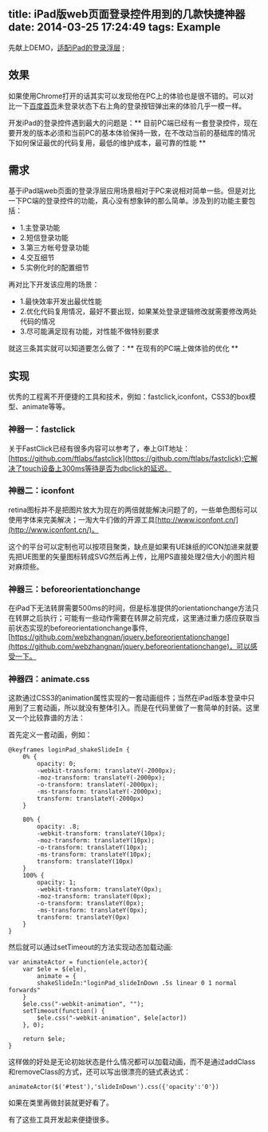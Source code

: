 title: iPad版web页面登录控件用到的几款快捷神器
date: 2014-03-25 17:24:49
tags: Example
---

先献上DEMO，[适配iPad的登录浮层](http://passport.baidu.com/passApi/html/loginPad_uni.html) ;

## 效果

如果使用Chrome打开的话其实可以发现他在PC上的体验也是很不错的。可以对比一下[百度首页](http://www.baidu.com)未登录状态下右上角的登录按钮弹出来的体验几乎一模一样。

开发iPad的登录控件遇到最大的问题是：** 目前PC端已经有一套登录控件，现在要开发的版本必须和当前PC的基本体验保持一致，在不改动当前的基础库的情况下如何保证最优的代码复用，最低的维护成本，最可靠的性能 **

## 需求

基于iPad端web页面的登录浮层应用场景相对于PC来说相对简单一些。但是对比一下PC端的登录控件的功能，真心没有想象钟的那么简单。涉及到的功能主要包括：

* 1.主登录功能
* 2.短信登录功能
* 3.第三方帐号登录功能
* 4.交互细节
* 5.实例化时的配置细节

再对比下开发该应用的场景：

* 1.最快效率开发出最优性能
* 2.优化代码复用情况，最好不要出现，如果某处登录逻辑修改就需要修改两处代码的情况
* 3.尽可能满足现有功能，对性能不做特别要求

就这三条其实就可以知道要怎么做了：** 在现有的PC端上做体验的优化 **

## 实现

优秀的工程离不开便捷的工具和技术，例如：fastclick,iconfont，CSS3的box模型、animate等等。

### 神器一：fastclick

关于FastClick已经有很多内容可以参考了，奉上GIT地址：[https://github.com/ftlabs/fastclick](https://github.com/ftlabs/fastclick);它解决了touch设备上300ms等待是否为dbclick的延迟。

### 神器二：iconfont

retina图标并不是把图片放大为现在的两倍就能解决问题了的，一些单色图标可以使用字体来完美解决；一淘大牛们做的开源工具[http://www.iconfont.cn/](http://www.iconfont.cn/)。

这个的平台可以定制也可以按项目聚类，缺点是如果有UE妹纸的ICON加进来就要先把UE图里的矢量图标转成SVG然后再上传，比用PS直接处理2倍大小的图片相对麻烦些。

### 神器三：beforeorientationchange

在iPad下无法转屏需要500ms的时间，但是标准提供的orientationchange方法只在转屏之后执行；可能有一些动作需要在转屏之前完成，这里通过重力感应获取当前状态实现的beforeorientationchange事件,[https://github.com/webzhangnan/jquery.beforeorientationchange](https://github.com/webzhangnan/jquery.beforeorientationchange)，可以感受一下。

### 神器四：animate.css

这款通过CSS3的animation属性实现的一套动画组件；当然在iPad版本登录中只用到了三套动画，所以就没有整体引入。而是在代码里做了一套简单的封装。这里又一个比较靠谱的方法：

首先定义一套动画，例如：

    @keyframes loginPad_shakeSlideIn {
        0% {
            opacity: 0;
            -webkit-transform: translateY(-2000px);
            -moz-transform: translateY(-2000px);
            -o-transform: translateY(-2000px);
            -ms-transform: translateY(-2000px);
            transform: translateY(-2000px)
        }
    
        80% {
            opacity: .8;
            -webkit-transform: translateY(10px);
            -moz-transform: translateY(10px);
            -o-transform: translateY(10px);
            -ms-transform: translateY(10px);
            transform: translateY(10px)
        }
        100% {
            opacity: 1;
            -webkit-transform: translateY(0px);
            -moz-transform: translateY(0px);
            -o-transform: translateY(0px);
            -ms-transform: translateY(0px);
            transform: translateY(0px)
        }
    }
    
然后就可以通过setTimeout的方法实现动态加载动画:

    var animateActor = function(ele,actor){
        var $ele = $(ele),
            animate = {
            shakeSlideIn:"loginPad_slideInDown .5s linear 0 1 normal forwards"
        }
        $ele.css("-webkit-animation", "");
        setTimeout(function() {
            $ele.css("-webkit-animation", $ele[actor])
        }, 0);
        
        return $ele;
    }

这样做的好处是无论初始状态是什么情况都可以加载动画，而不是通过addClass和removeClass的方式，还可以写出很漂亮的链式表达式：

    animateActor($('#test'),'slideInDown').css({'opacity':'0'})

如果在类里再做封装就更好看了。
    

有了这些工具开发起来便捷很多。